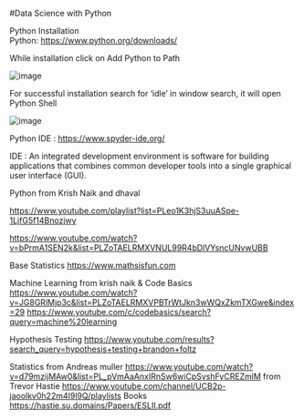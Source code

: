 #Data Science with Python

Python Installation  
Python: https://www.python.org/downloads/

While installation click on Add Python to Path

![image](https://user-images.githubusercontent.com/53482604/191143281-86157745-5953-4195-b4b7-7b7628bd2c72.png)

For successful installation search for ‘idle’ in window search, it will open Python Shell

![image](https://user-images.githubusercontent.com/53482604/191143355-897499b8-f4ba-4195-8870-382bc9129860.png)

Python IDE : https://www.spyder-ide.org/

IDE : An integrated development environment is software for building applications that combines common developer tools into a single graphical user interface (GUI).

Python from Krish Naik and dhaval

https://www.youtube.com/playlist?list=PLeo1K3hjS3uuASpe-1LjfG5f14Bnozjwy

https://www.youtube.com/watch?v=bPrmA1SEN2k&list=PLZoTAELRMXVNUL99R4bDlVYsncUNvwUBB

Base Statistics
https://www.mathsisfun.com

Machine Learning from krish naik & Code Basics
https://www.youtube.com/watch?v=JG8GRlMjp3c&list=PLZoTAELRMXVPBTrWtJkn3wWQxZkmTXGwe&index=29
https://www.youtube.com/c/codebasics/search?query=machine%20learning

Hypothesis Testing
https://www.youtube.com/results?search_query=hypothesis+testing+brandon+foltz

Statistics from Andreas muller
https://www.youtube.com/watch?v=d79mzijMAw0&list=PL_pVmAaAnxIRnSw6wiCpSvshFyCREZmlM
from Trevor Hastie
https://www.youtube.com/channel/UCB2p-jaoolkv0h22m4I9l9Q/playlists
Books
https://hastie.su.domains/Papers/ESLII.pdf
